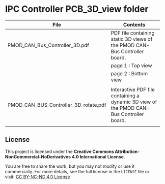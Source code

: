 # IPC Controller PCB_3D_view folder  

|                  File                   |                                     Contents                                             |
|-----------------------------------------|------------------------------------------------------------------------------------------|
| PMOD_CAN_Bus_Controller_3D.pdf          | PDF file containing static 3D views of the PMOD CAN-Bus Controller board.                |
|                                         |         page 1 : Top view                                                                |
|                                         |         page 2 : Bottom view                                                             |
|                                         |                                                                                          |
| PMOD_CAN_BUS_Controller_3D_rotate.pdf   | Interactive PDF file containing a dynamic 3D view of the PMOD CAN-Bus Controller board.  |
|                                         |                                                                                          |



## License

This project is licensed under the **Creative Commons Attribution-NonCommercial-NoDerivatives 4.0 International License**.

You are free to share the work, but you may not modify or use it commercially. For more details, see the full license in the `LICENSE` file or visit: [CC BY-NC-ND 4.0 License](https://creativecommons.org/licenses/by-nc-nd/4.0/)
